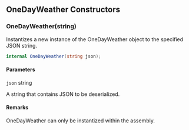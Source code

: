 ## OneDayWeather Constructors

### OneDayWeather(string)

Instantizes a new instance of the OneDayWeather object to the specified JSON string.

```c#
internal OneDayWeather(string json);
```

#### Parameters

`json` string

A string that contains JSON to be deserialized.

#### Remarks

OneDayWeather can only be instantized within the assembly. 